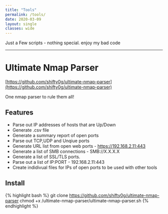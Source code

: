 ```yaml
---
title: "Tools"
permalink: /tools/
date: 2020-03-09
layout: single
classes: wide
---
```


Just a Few scripts - nothing special. enjoy my bad code 


------------

# Ultimate Nmap Parser 

[https://github.com/shifty0g/ultimate-nmap-parser](https://github.com/shifty0g/ultimate-nmap-parser)

One nmap parser to rule them all!

## Features

* Parse out IP addresses of hosts that are Up/Down
* Generate .csv file
* Generate a summary report of open ports 
* Parse out TCP,UDP and Unqiue ports
* Generate URL list from open web ports - https://192.168.2.11:443
* Generate a list of SMB connections - SMB://X.X.X.X
* Generate a list of SSL/TLS ports.
* Parse out a list of IP:PORT - 192.168.2.11:443
* Create indidivual files for IPs of open ports to be used with other tools

## Install

{% highlight bash %}
git clone https://github.com/shifty0g/ultimate-nmap-parser
chmod +x /ultimate-nmap-parser/ultimate-nmap-parser.sh 
{% endhighlight %}


